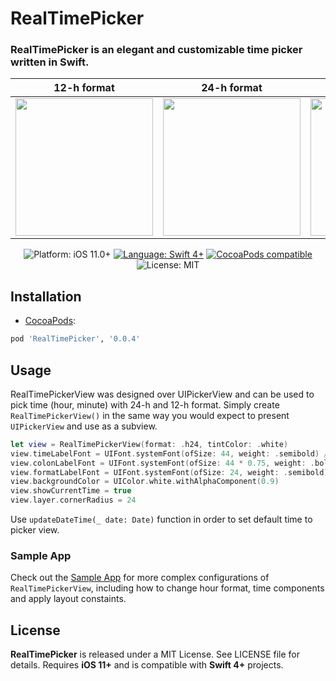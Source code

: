 # RealTimePicker

### RealTimePicker is an elegant and customizable time picker written in Swift.
<!-- 
<p align="center">
    <img src="https://github.com/toure20/RealTimePicker/blob/master/Screenshots/hour_min_screen.png" width="35%" height="35%" alt="Screenshot Preview" />
</p> -->

| 12-h format | 24-h format | Custom | Example Usage |
| --- | --- | --- | --- |
| <img width=220px src="https://github.com/toure20/RealTimePicker/blob/master/Screenshots/example_screen_1.png" /> | <img width=220px src=https://github.com/toure20/RealTimePicker/blob/master/Screenshots/example_screen_2.png /> | <img width=220px src=https://github.com/toure20/RealTimePicker/blob/master/Screenshots/example_screen_3.png /> | <img width=220px src=https://github.com/toure20/RealTimePicker/blob/master/Screenshots/example_usage_1.png /> |

<p align="center">
    <img src="https://img.shields.io/badge/Platform-iOS_11+-green.svg" alt="Platform: iOS 11.0+" />
    <a href="https://developer.apple.com/swift" target="_blank"><img src="https://img.shields.io/badge/Language-Swift_4-blueviolet.svg" alt="Language: Swift 4+" /></a>
    <a href="https://cocoapods.org/pods/RealTimePicker" target="_blank"><img src="https://img.shields.io/badge/CocoaPods-v1.0-red.svg" alt="CocoaPods compatible" /></a>
    <img src="https://img.shields.io/badge/License-MIT-green.svg" alt="License: MIT" />
</p>

## Installation

* <a href="https://guides.cocoapods.org/using/using-cocoapods.html" target="_blank">CocoaPods</a>:

```ruby
pod 'RealTimePicker', '0.0.4'
```

## Usage

RealTimePickerView was designed over UIPickerView and can be used to pick time (hour, minute) with 24-h and 12-h format. Simply create `RealTimePickerView()` in the same way you would expect to present `UIPickerView` and use as a subview.

```swift
let view = RealTimePickerView(format: .h24, tintColor: .white)
view.timeLabelFont = UIFont.systemFont(ofSize: 44, weight: .semibold) // default size is 44
view.colonLabelFont = UIFont.systemFont(ofSize: 44 * 0.75, weight: .bold) // default size
view.formatLabelFont = UIFont.systemFont(ofSize: 24, weight: .semibold) // default size is 24
view.backgroundColor = UIColor.white.withAlphaComponent(0.9)
view.showCurrentTime = true
view.layer.cornerRadius = 24
```
Use `updateDateTime(_ date: Date)` function in order to set default time to picker view.

### Sample App

Check out the [Sample App](https://github.com/toure20/RealTimePicker/tree/master/RealTimePickerExamples) for more complex configurations of `RealTimePickerView`, including how to change hour format, time components and apply layout constaints.

## License

<b>RealTimePicker</b> is released under a MIT License. See LICENSE file for details. Requires **iOS 11+** and is compatible with **Swift 4+** projects.
